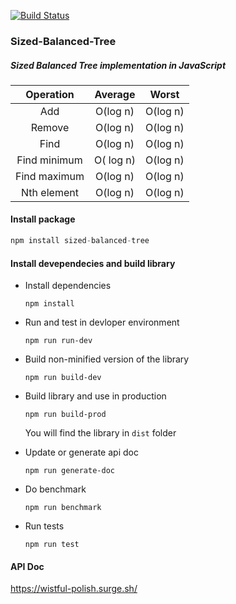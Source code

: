 [![Build Status](https://travis-ci.org/pallab-gain/Sized-Balanced-Tree.svg?branch=master)](https://travis-ci.org/pallab-gain/Sized-Balanced-Tree)

### Sized-Balanced-Tree

##### Sized Balanced Tree implementation in JavaScript  



|  Operation   |  Average  |  Worst   |
| :----------: | :-------: | :------: |
|     Add      | O(log n)  | O(log n) |
|    Remove    | O(log n)  | O(log n) |
|     Find     | O(log n)  | O(log n) |
| Find minimum | O( log n) | O(log n) |
| Find maximum | O(log n)  | O(log n) |
| Nth element  | O(log n)  | O(log n) |


#### Install package
```js
npm install sized-balanced-tree 
```

#### Install devependecies and build library

- Install dependencies

  `npm install`

- Run and test in devloper environment

  `npm run run-dev`

- Build non-minified version of the library

  `npm run build-dev`

- Build library and use in production

  `npm run build-prod`

  You will find the library in `dist` folder

- Update or generate api doc

  `npm run generate-doc`
  
- Do benchmark

  `npm run benchmark`
  
- Run tests

  `npm run test`



#### API Doc

https://wistful-polish.surge.sh/

